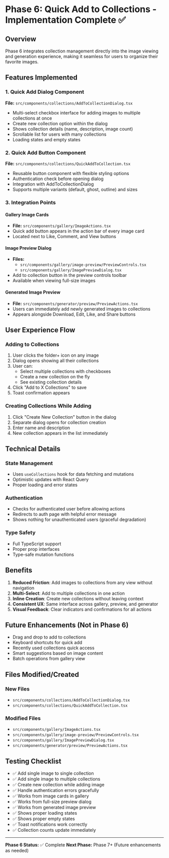 # Phase 6: Quick Add to Collections - Implementation Complete ✅

## Overview
Phase 6 integrates collection management directly into the image viewing and generation experience, making it seamless for users to organize their favorite images.

## Features Implemented

### 1. Quick Add Dialog Component
**File:** `src/components/collections/AddToCollectionDialog.tsx`
- Multi-select checkbox interface for adding images to multiple collections at once
- Create new collection option within the dialog
- Shows collection details (name, description, image count)
- Scrollable list for users with many collections
- Loading states and empty states

### 2. Quick Add Button Component
**File:** `src/components/collections/QuickAddToCollection.tsx`
- Reusable button component with flexible styling options
- Authentication check before opening dialog
- Integration with AddToCollectionDialog
- Supports multiple variants (default, ghost, outline) and sizes

### 3. Integration Points

#### Gallery Image Cards
- **File:** `src/components/gallery/ImageActions.tsx`
- Quick add button appears in the action bar of every image card
- Located next to Like, Comment, and View buttons

#### Image Preview Dialog
- **Files:** 
  - `src/components/gallery/image-preview/PreviewControls.tsx`
  - `src/components/gallery/ImagePreviewDialog.tsx`
- Add to collection button in the preview controls toolbar
- Available when viewing full-size images

#### Generated Image Preview
- **File:** `src/components/generator/preview/PreviewActions.tsx`
- Users can immediately add newly generated images to collections
- Appears alongside Download, Edit, Like, and Share buttons

## User Experience Flow

### Adding to Collections
1. User clicks the folder+ icon on any image
2. Dialog opens showing all their collections
3. User can:
   - Select multiple collections with checkboxes
   - Create a new collection on the fly
   - See existing collection details
4. Click "Add to X Collections" to save
5. Toast confirmation appears

### Creating Collections While Adding
1. Click "Create New Collection" button in the dialog
2. Separate dialog opens for collection creation
3. Enter name and description
4. New collection appears in the list immediately

## Technical Details

### State Management
- Uses `useCollections` hook for data fetching and mutations
- Optimistic updates with React Query
- Proper loading and error states

### Authentication
- Checks for authenticated user before allowing actions
- Redirects to auth page with helpful error message
- Shows nothing for unauthenticated users (graceful degradation)

### Type Safety
- Full TypeScript support
- Proper prop interfaces
- Type-safe mutation functions

## Benefits

1. **Reduced Friction**: Add images to collections from any view without navigation
2. **Multi-Select**: Add to multiple collections in one action
3. **Inline Creation**: Create new collections without leaving context
4. **Consistent UX**: Same interface across gallery, preview, and generator
5. **Visual Feedback**: Clear indicators and confirmations for all actions

## Future Enhancements (Not in Phase 6)
- Drag and drop to add to collections
- Keyboard shortcuts for quick add
- Recently used collections quick access
- Smart suggestions based on image content
- Batch operations from gallery view

## Files Modified/Created

### New Files
- `src/components/collections/AddToCollectionDialog.tsx`
- `src/components/collections/QuickAddToCollection.tsx`

### Modified Files
- `src/components/gallery/ImageActions.tsx`
- `src/components/gallery/image-preview/PreviewControls.tsx`
- `src/components/gallery/ImagePreviewDialog.tsx`
- `src/components/generator/preview/PreviewActions.tsx`

## Testing Checklist
- ✅ Add single image to single collection
- ✅ Add single image to multiple collections
- ✅ Create new collection while adding image
- ✅ Handle authentication errors gracefully
- ✅ Works from image cards in gallery
- ✅ Works from full-size preview dialog
- ✅ Works from generated image preview
- ✅ Shows proper loading states
- ✅ Shows proper empty states
- ✅ Toast notifications work correctly
- ✅ Collection counts update immediately

---

**Phase 6 Status:** ✅ Complete
**Next Phase:** Phase 7+ (Future enhancements as needed)
